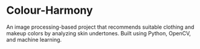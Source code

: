 # Colour-Harmony
An image processing-based project that recommends suitable clothing and makeup colors by analyzing skin undertones. Built using Python, OpenCV, and machine learning.
